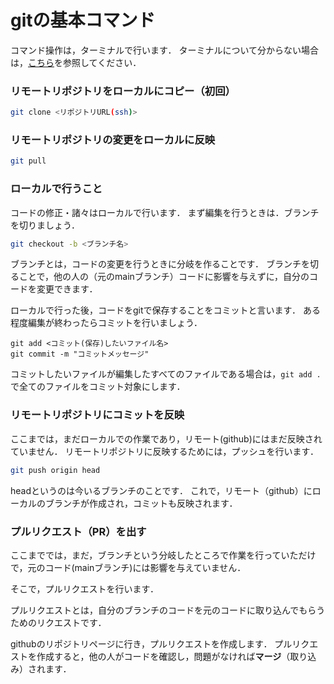 # gitの基本コマンド

コマンド操作は，ターミナルで行います．
ターミナルについて分からない場合は，[こちら](../docs/terminal.md)を参照してください．

### リモートリポジトリをローカルにコピー（初回）
```bash
git clone <リポジトリURL(ssh)>
```

### リモートリポジトリの変更をローカルに反映
```bash
git pull
```

### ローカルで行うこと
コードの修正・諸々はローカルで行います．
まず編集を行うときは．ブランチを切りましょう．
```bash
git checkout -b <ブランチ名>
```
ブランチとは，コードの変更を行うときに分岐を作ることです．
ブランチを切ることで，他の人の（元のmainブランチ）コードに影響を与えずに，自分のコードを変更できます．

ローカルで行った後，コードをgitで保存することをコミットと言います．
ある程度編集が終わったらコミットを行いましょう．

```
git add <コミット(保存)したいファイル名>
git commit -m "コミットメッセージ"
```

コミットしたいファイルが編集したすべてのファイルである場合は，`git add .`で全てのファイルをコミット対象にします．

### リモートリポジトリにコミットを反映
ここまでは，まだローカルでの作業であり，リモート(github)にはまだ反映されていません．
リモートリポジトリに反映するためには，プッシュを行います．

```bash
git push origin head
```
headというのは今いるブランチのことです．
これで，リモート（github）にローカルのブランチが作成され，コミットも反映されます．

### プルリクエスト（PR）を出す
ここまででは，まだ，ブランチという分岐したところで作業を行っていただけで，元のコード(mainブランチ)には影響を与えていません．

そこで，プルリクエストを行います．

プルリクエストとは，自分のブランチのコードを元のコードに取り込んでもらうためのリクエストです．

githubのリポジトリページに行き，プルリクエストを作成します．
プルリクエストを作成すると，他の人がコードを確認し，問題がなければ**マージ**（取り込み）されます．
